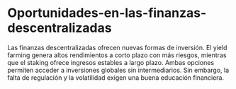 # Oportunidades-en-las-finanzas-descentralizadas
Las finanzas descentralizadas ofrecen nuevas formas de inversión. El yield farming genera altos rendimientos a corto plazo con más riesgos, mientras que el staking ofrece ingresos estables a largo plazo. Ambas opciones permiten acceder a inversiones globales sin intermediarios. Sin embargo, la falta de regulación y la volatilidad exigen una buena educación financiera.
